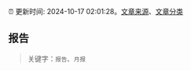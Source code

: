 :alarm_clock: 更新时间: 2024-10-17 02:01:28。[文章来源](/README.md)、[文章分类](/TAGS.md)

## 报告


> 关键字：`报告`、`月报`



